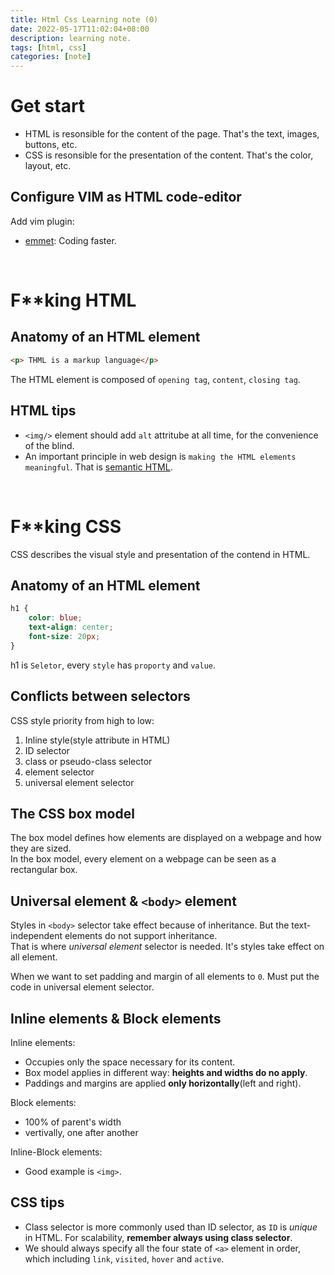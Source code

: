 ```yaml
---
title: Html Css Learning note (0)
date: 2022-05-17T11:02:04+08:00
description: learning note.
tags: [html, css]
categories: [note]
---
```

# Get start
* HTML is resonsible for the content of the page. That's the text, images, buttons, etc.
* CSS is resonsible for the presentation of the content. That's the color, layout, etc.

## Configure VIM as HTML code-editor
Add vim plugin:
* [emmet](https://emmet.io/): Coding faster.

&nbsp;
# F\*\*king HTML
## Anatomy of an HTML element

```html
<p> THML is a markup language</p>
```
The HTML element is composed of `opening tag`, `content`, `closing tag`.


## HTML tips

* `<img/>` element should add `alt` attritube at all time, for the convenience of the blind.
* An important principle in web design is `making the HTML elements meaningful`. That is [semantic HTML](https://www.thoughtco.com/why-use-semantic-html-3468271).

&nbsp;
# F\*\*king CSS
CSS describes the visual style and presentation of the contend in HTML.

## Anatomy of an HTML element

```css
h1 {
    color: blue;
    text-align: center;
    font-size: 20px;
}
```
h1 is `Seletor`, every `style` has `proporty` and `value`.

## Conflicts between selectors
CSS style priority from high to low: 
1. Inline style(style attribute in HTML)
2. ID selector
3. class or pseudo-class selector
4. element selector
5. universal element selector

## The CSS box model
The box model defines how elements are displayed on a webpage and how they are sized.  
In the box model, every element on a webpage can be seen as a rectangular box.

## Universal element & `<body>` element
Styles in `<body>` selector take effect because of inheritance. But the text-independent elements do not support inheritance.  
That is where *universal element* selector is needed. It's styles take effect on all element. 

When we want to set  padding and margin of all elements to `0`. Must put the code in universal element selector.

## Inline elements & Block elements
Inline elements:
* Occupies only the space necessary for its content.
* Box model applies in different way: **heights and widths do no apply**.
* Paddings and margins are applied **only horizontally**(left and right).

Block elements:
* 100% of parent's width
* vertivally, one after another

Inline-Block elements:
* Good example is `<img>`.
## CSS tips
* Class selector is more commonly used than ID selector, as `ID` is *unique* in HTML. For scalability, **remember always using class selector**.
* We should always specify all the four state of `<a>` element in order, which including `link`, `visited`, `hover` and `active`.
